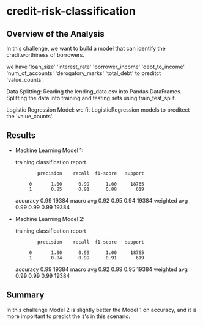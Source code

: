 # credit-risk-classification

## Overview of the Analysis
In this challenge, we want to build a model that can identify the creditworthiness of borrowers.

we have 'loan_size'	'interest_rate'	'borrower_income'	'debt_to_income'	'num_of_accounts'	'derogatory_marks'	'total_debt'	to preditct 'value_counts'.

Data Splitting: 
Reading the lending_data.csv into Pandas DataFrames.
Splitting the data into training and testing sets using train_test_split.

Logistic Regression Model:
we fit LogisticRegression models to preditect the 'value_counts'.

## Results

* Machine Learning Model 1:

  training classification report

              precision    recall  f1-score   support

           0       1.00      0.99      1.00     18765
           1       0.85      0.91      0.88       619
    accuracy                           0.99     19384
   macro avg       0.92      0.95      0.94     19384
weighted avg       0.99      0.99      0.99     19384

* Machine Learning Model 2:

  training classification report

              precision    recall  f1-score   support

           0       1.00      0.99      1.00     18765
           1       0.84      0.99      0.91       619
    accuracy                           0.99     19384
   macro avg       0.92      0.99      0.95     19384
weighted avg       0.99      0.99      0.99     19384


## Summary

In this challenge Model 2 is slightly better the Model 1 on accuracy, and it is more important to predict the `1`'s in this scenario.

